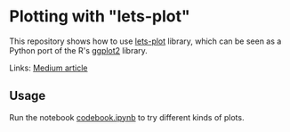 # Plotting with "lets-plot"

This repository shows how to use [lets-plot](https://lets-plot.org/index.html) library, which can be seen as a Python port of the R's [ggplot2](https://ggplot2.tidyverse.org/) library.

Links: [Medium article](https://medium.com/@morihosseini/)

## Usage

Run the notebook [codebook.ipynb](codebook.ipynb) to try different kinds of plots.
